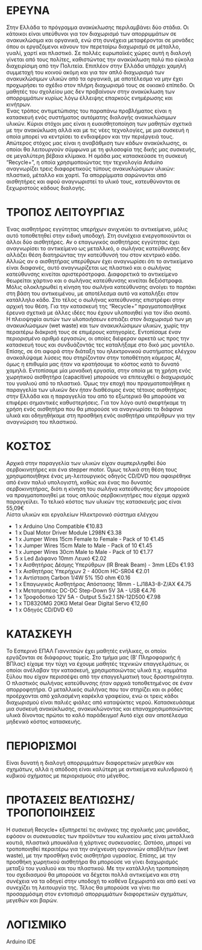 # ΕΡΕΥΝΑ
Στην Ελλάδα το πρόγραμμα ανακύκλωσης περιλαμβάνει δύο στάδια. Οι κάτοικοι είναι υπεύθυνοι για τον διαχωρισμό των απορριμμάτων σε ανακυκλώσιμα και οργανικά, ενώ στη συνέχεια μεταφέρονται σε μονάδες όπου οι εργαζόμενοι κάνουν τον περεταίρω διαχωρισμό σε μέταλλο, γυαλί, χαρτί και πλαστικό. Σε πολλές ευρωπαϊκές χώρες αυτή η διαλογή γίνεται από τους πολίτες, καθιστώντας την ανακύκλωση πολύ πιο εύκολα διαχειρίσιμη από την Πολιτεία. Επιπλέον στην Ελλάδα υπάρχει χαμηλή συμμετοχή του κοινού ακόμη και για τον απλό διαχωρισμό των ανακυκλώσιμων υλικών από τα οργανικά, με αποτέλεσμα να μην έχει προχωρήσει το σχέδιο στον πλήρη διαχωρισμό τους σε οικιακό επίπεδο. Οι μαθητές του σχολείου μας δεν προβαίνουν στην ανακύκλωση των απορριμμάτων κυρίως λόγω έλλειψης επαρκούς ενημέρωσης και κινήτρων.  
Ένας τρόπος αντιμετώπισης του παραπάνω προβλήματος είναι η κατασκευή ενός συστήματος αυτόματης διαλογής ανακυκλώσιμων υλικών. Κύριοι στόχοι μας είναι η ευαισθητοποίηση των μαθητών σχετικά με την ανακύκλωση αλλά και με τις νέες τεχνολογίες, με μια συσκευή η οποία μπορεί να κεντρίσει το ενδιαφέρον και την περιέργειά τους. Απώτερος στόχος μας είναι η αναβάθμιση των κάδων ανακύκλωσης, οι οποίοι θα λειτουργούν σύμφωνα με τη φιλοσοφία της δικής μας συσκευής, σε μεγαλύτερη βέβαια κλίμακα.
Η ομάδα μας κατασκεύασε τη συσκευή “Recycle+”, η οποία χρησιμοποιώντας την τεχνολογία Arduino αναγνωρίζει τρεις διαφορετικούς τύπους ανακυκλώσιμων υλικών: πλαστικό, μέταλλο και χαρτί. Τα απορρίμματα σαρώνονται από αισθητήρες και αφού αναγνωριστεί το υλικό τους, κατευθύνονται σε ξεχωριστούς κάδους διαλογής.

# ΤΡΟΠΟΣ ΛΕΙΤΟΥΡΓΙΑΣ
Ένας αισθητήρας εγγύτητας υπερήχων ανιχνεύει το αντικείμενο, μόλις αυτό τοποθετηθεί στην ειδική υποδοχή. Στη συνέχεια ενεργοποιούνται οι άλλοι δύο αισθητήρες. Αν ο επαγωγικός αισθητήρας εγγύτητας έχει αναγνωρίσει το αντικείμενο ως μεταλλικό, ο σωλήνας κατεύθυνσης δεν αλλάζει θέση διατηρώντας την κατεύθυνσή του στον κεντρικό κάδο. Αλλιώς αν ο αισθητήρας υπερύθρων έχει αναγνωρίσει ότι το αντικείμενο είναι διαφανές, αυτό αναγνωρίζεται ως πλαστικό και ο σωλήνας κατεύθυνσης κινείται αριστερόστροφα. Διαφορετικά το αντικείμενο θεωρείται χάρτινο και ο σωλήνας κατεύθυνσης κινείται δεξιόστροφα. Μόλις ολοκληρωθεί η κίνηση του σωλήνα κατεύθυνσης ανοίγει το πορτάκι στη βάση του αντικειμένου, με αποτέλεσμα αυτό να καταλήξει στον κατάλληλο κάδο. Στο τέλος ο σωλήνας κατεύθυνσης επιστρέφει στην αρχική του θέση.
Για την κατασκευή της “Recycle+” πραγματοποιήθηκε έρευνα σχετικά με άλλες ιδέες που έχουν υλοποιηθεί για τον ίδιο σκοπό. Η πλειοψηφία αυτών  των υλοποιήσεων εστιάζει στον διαχωρισμό των μη ανακυκλώσιμων (wet waste) και των ανακυκλώσιμων υλικών, χωρίς την περαιτέρω διάκρισή τους σε επιμέρους κατηγορίες. Εντοπίσαμε έναν περιορισμένο αριθμό εργασιών, οι οποίες διέφεραν αρκετά ως προς την κατασκευή τους και συνδυάζοντάς τες καταλήξαμε στο δικό μας μοντέλο. Επίσης, σε ότι αφορά στην διάταξη του ηλεκτρονικού συστήματος ελέγχου ανακαλύψαμε λύσεις που στηρίζονταν στην τοποθέτηση κάμερας AI, όμως η επιθυμία μας ήταν να κρατήσουμε το κόστος κατά το δυνατό χαμηλά. Εντοπίσαμε μία μοναδική εργασία, στην οποία με τη χρήση ενός χωρητικού αισθητήρα (capacitive) μπορούσε να επιτευχθεί ο διαχωρισμός του γυαλιού από το πλαστικό. Όμως την εποχή που πραγματοποιήθηκε η παραγγελία των υλικών δεν ήταν διαθέσιμος ένας τέτοιος αισθητήρας στην Ελλάδα και η παραγγελία του από το εξωτερικό θα μπορούσε να επιφέρει σημαντικές καθυστερήσεις. Για τον λόγο αυτό σκεφτήκαμε τη χρήση ενός αισθητήρα που θα μπορούσε να αναγνωρίσει τα διάφανα υλικά και οδηγηθήκαμε στη προσθήκη ενός αισθητήρα υπερύθρων για την αναγνώριση του πλαστικού.
# ΚΟΣΤΟΣ 
Αρχικά στην παραγγελία των υλικών είχαν συμπεριληφθεί δύο σερβοκινητήρες και ένα stepper motor. Όμως τελικά στη θέση τους χρησιμοποιήθηκε ένας μη-λειτουργικός οδηγός CD/DVD που αφαιρέθηκε από έναν παλιό υπολογιστή, καθώς και ένας πιο δυνατός σερβοκινητήρας, διότι η κίνηση του σωλήνα κατεύθυνσης δεν μπορούσε να πραγματοποιηθεί με τους απλούς σερβοκινητήρες που είχαμε αρχικά παραγγείλει. Το τελικό κόστος των υλικών της κατασκευής μας είναι 55,09€  
Λίστα υλικών και εργαλείων
Ηλεκτρονικό σύστημα ελέγχου
- 1 x Arduino Uno Compatible                                  €10.83
- 1 x Dual Motor Driver Module L298N                          €3.38
- 1 x Jumper Wires 15cm Female to Female - Pack of 10         €1.45
- 1 x Jumper Wires 15cm Male to Male - Pack of 10             €1.45
- 1 x Jumper Wires 30cm Male to Male - Pack of 10             €1.77
- 5 x Led Διάφανο 10mm Λευκό                                  €2.02
- 1 x Αισθητήρας Δέσμης Υπερύθρων (IR Break Beam) - 3mm LEDs  €1.93
- 1 x Αισθητήρας Υπερήχων 2 - 400cm HC-SR04                   €2.01
- 1 x Αντίσταση Carbon 1/4W 5% 150 ohm                        €0.16
- 1 x Επαγωγικός Αισθητήρας Απόστασης 18mm - LJ18A3-8-Z/AX    €4.75
- 1 x Μετατροπέας DC-DC Step-Down 5V 3A - USB                 €4.76
- 1 x Τροφοδοτικό 12V 5A - Output 5.5x2.1 SN-12D500           €7.98
- 1 x TD8320MG 20KG Metal Gear Digital Servo                  €12,60
- 1 x Οδηγός CD/DVD                                           €0

# ΚΑΤΑΣΚΕΥΗ
Το Εσπερινό ΕΠΑΛ Γιαννιτσών έχει μαθητές ενήλικες, οι οποίοι εργάζονται σε διάφορους τομείς. Στο τμήμα μας (Β’ Πληροφορικής ή ΒΠλας) είχαμε την τύχη να έχουμε μαθητές τεχνικών επαγγελμάτων, οι οποίοι ανέλαβαν την κατασκευή, χρησιμοποιώντας υλικά π.χ. κομμάτια ξύλου που είχαν περισσέψει από την επαγγελματική τους δραστηριότητα. Ο πλαστικός σωλήνας κατεύθυνσης ήταν αρχικά τοποθετημένος σε έναν απορροφητήρα. Ο μεταλλικός σωλήνας που τον στηρίζει και οι ρόδες προέρχονται από χαλασμένη καρέκλα γραφείου, ενώ οι τρεις κάδοι διαχωρισμού είναι παλιές φιάλες από καταψύκτες νερού. Κατασκευάσαμε μια συσκευή ανακύκλωσης, ανακυκλώνοντας και επαναχρησιμοποιώντας υλικά δίνοντας πρώτοι το καλό παράδειγμα! Αυτό είχε σαν αποτέλεσμα μηδενικό κόστος κατασκευής.

# ΠΕΡΙΟΡΙΣΜΟΙ
Είναι δυνατή η διαλογή απορριμμάτων διαφορετικών μεγεθών και σχημάτων, αλλά η απόδοση είναι καλύτερη με αντικείμενα κυλινδρικού ή κυβικού σχήματος με περιορισμούς στο μέγεθος.

# ΠΡΟΤΑΣΕΙΣ ΒΕΛΤΙΩΣΗΣ/ΤΡΟΠΟΠΟΙΗΣΕΙΣ
Η συσκευή Recycle+ εξυπηρετεί τις ανάγκες της σχολικής μας μονάδας, εφόσον οι συσκευασίες των προϊόντων του κυλικείου μας είναι μεταλλικά κουτιά, πλαστικά μπουκάλια ή χάρτινες συσκευασίες. Ωστόσο, μπορεί να τροποποιηθεί περαιτέρω για την ανίχνευση οργανικών αποβλήτων (wet waste), με την προσθήκη ενός αισθητήρα υγρασίας. Επίσης, με την προσθήκη χωρητικού αισθητήρα  θα μπορούσε να γίνει διαχωρισμός μεταξύ του γυαλιού και του πλαστικού. Με την κατάλληλη τροποποίηση του σχεδιασμού θα μπορούσε να δέχεται πολλά αντικείμενα και στη συνέχεια να τα οδηγεί στην υποδοχή το καθένα ξεχωριστά και από εκεί να συνεχίζει τη λειτουργία της. Τέλος θα μπορούσε να γίνει πιο προσαρμόσιμη στον εντοπισμό απορριμμάτων διαφορετικών σχημάτων, μεγεθών και βαρών.


# ΛΟΓΙΣΜΙΚΟ
Arduino IDE

